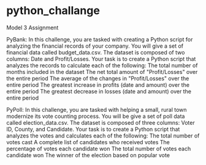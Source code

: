 # python_challange
Model 3 Assignment


PyBank:
In this challenge, you are tasked with creating a Python script for analyzing the financial records of your company. You will give a set of financial data called budget_data.csv. The dataset is composed of two columns: Date and Profit/Losses. Your task is to create a Python script that analyzes the records to calculate each of the following: The total number of months included in the dataset The net total amount of "Profit/Losses" over the entire period The average of the changes in "Profit/Losses" over the entire period The greatest increase in profits (date and amount) over the entire period The greatest decrease in losses (date and amount) over the entire period


PyPoll:
In this challenge, you are tasked with helping a small, rural town modernize its vote counting process. You will be give a set of poll data called election_data.csv. The dataset is composed of three columns: Voter ID, County, and Candidate. Your task is to create a Python script that analyzes the votes and calculates each of the following: The total number of votes cast A complete list of candidates who received votes The percentage of votes each candidate won The total number of votes each candidate won The winner of the election based on popular vote
